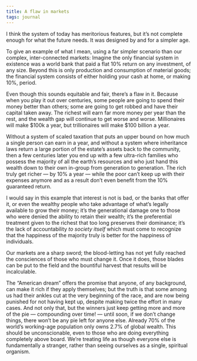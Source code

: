 ```yaml
---
title: A flaw in markets
tags: journal
---
```


I think the system of today has meritorious features, but it’s not complete
enough for what the future needs. It was designed by and for a simpler age.

To give an example of what I mean, using a far simpler scenario than our
complex, inter-connected markets: Imagine the only financial system in
existence was a world bank that paid a flat 10% return on any investment, of
any size. Beyond this is only production and consumption of material goods;
the financial system consists of either holding your cash at home, or making
10%, period.

Even though this sounds equitable and fair, there’s a flaw in it. Because when
you play it out over centuries, some people are going to spend their money
better than others; some are going to get robbed and have their capital taken
away. The richest will earn far more money per year than the rest, and the
wealth gap will continue to get worse and worse. Millionaires will make $100k
a year, but trillionaires will make $100 billion a year.

Without a system of scaled taxation that puts an upper bound on how much a
single person can earn in a year, and without a system where inheritance laws
return a large portion of the estate’s assets back to the community, then a
few centuries later you end up with a few ultra-rich families who possess the
majority of all the earth’s resources and who just hand this wealth down to
their own in-group from generation to generation. The rich truly get richer —
by 10% a year — while the poor can’t keep up with their expenses anymore and
as a result don’t even benefit from the 10% guaranteed return.

I would say in this example that interest is not is bad, or the banks that
offer it, or even the wealthy people who take advantage of what’s legally
available to grow their money; it’s the generational damage one to those who
were denied the ability to retain their wealth; it’s the preferential
treatment given to the richest that too long preserves their dominance; it’s
the lack of accountability *to society itself* which must come to recognize that
the happiness of the majority truly is better for the happiness of
individuals.

Our markets are a sharp sword; the blood-letting has not yet fully reached the
consciences of those who must change it. Once it does, those blades can be put
to the field and the bountiful harvest that results will be incalculable.

The “American dream” offers the promise that anyone, of any background, can
make it rich if they apply themselves; but the truth is that some among us had
their ankles cut at the very beginning of the race, and are now being punished
for not having kept up, despite making twice the effort in many cases. And not
only that, but the winners just keep getting more and more of the pie —
compounding over time! — until soon, if we don’t change things, there won’t be
any pie left for anyone else. Already 70% of the world’s working-age
population only owns 2.7% of global wealth. This should be unconscionable,
even to those who are doing everything completely above board. We’re treating
life as though everyone else is fundamentally a stranger, rather than seeing
ourselves as a single, spiritual organism.
